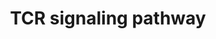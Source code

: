 ---
annotations:
- id: PW:0000821
  parent: signaling pathway
  type: Pathway Ontology
  value: T cell receptor signaling pathway
authors:
- MaintBot
- Mkutmon
- Eweitz
description: The T-cell antigen receptor (TCR) complex is composed of a ligand-binding
  subunit, the α and β chains, and a signaling subunit, namely the CD3ε, γ and δ chains
  and the TCRζ chain. This complex participates in T-cell activation upon the presentation
  of the antigen peptide (derived from the foreign antigen) bound to the MHC (Class
  I and Class II) residing on antigen-presenting cells (APCs), including dendritic
  cells, macrophages and B cells. Co-stimulatory receptors, such as CD2, CD28, CD4,
  CD8, and integrin molecules, contribute to signal transduction by modulating the
  response threshold. All the above components along with accessory proteins essential
  for MHC are a part of the immunological synapse that initiates T-cell activation.  Protein
  tyrosine phosphorylation mediated by the Src family kinases Lck and Fyn, in turn
  regulated by CD45, is the initial event in TCR signaling. Lck is activated by the
  interaction of MHC and CD4 or CD8. It then induces the phosphorylation and activation
  of TCR-CD3 complex and eventually mediates Fyn activation. The activated Src kinases
  phosphorylate ITAMs (Immune receptor tyrosine-based activation motifs) present on
  CD3γ, δ, ε and ζ chain. The 70-kd ζ chain–associated protein kinase (ZAP70) is then
  recruited to the ITAMs followed by its phosphorylation and subsequent activation
  which results in further amplification of the response. These activated PTKs induce
  tyrosine phosphorylation of several polypeptides, including the transmembrane adaptor
  LAT (Linker Activator for T-Cells). Protein tyrosine phosphorylation subsequently
  leads to the activation of multiple pathways, including ERK (Extracellular Signal
  Regulated Kinase), JNK (c-Jun N-terminal Kinase), NF-κB (Nuclear factor of kappa
  light polypeptide gene enhancer in B-cells 1) and NFAT(Nuclear Factor of Activated
  T-Cells) pathways, which ultimately induce effector functions.  CD28 ligation by
  B7-1 or B7-2 helps in bringing the T-Cell and Antigen Presenting Cell membranes
  into close proximity. This event also provides a co-stimulatory signal leading to
  the production of IL-2 and T- cell activation. Besides CD28, many other transmembrane
  receptors also modulate specific elements of TCR signaling. CD28 and CD45 activate
  Lck which in turn induces the phosphorylation and activation of the TCR-CD3 complex
  and consequently, the tyrosine kinases Fyn and ZAP70. CD45 plays a role in antagonizing
  the effect of inhibitory proteins on T-cell activation. ZAP70 induces activation
  of LAT (Linker for Activation of T-Cells), an integral membrane adaptor protein
  which further binds to GADS (Growth Factor Receptor-Bound Protein-2-Related Adaptor
  Protein-2), SLP76 (SH2 Domain-Containing Leukocyte Protein-76), and ITK (IL-2 inducible
  T-cell kinase). This complex facilitates the activation of PLCG1 (Phospholipase-C-Gamma1)
  that is responsible for the production of the second messengers DAG (Diacylglycerol)
  and IP3 (Inositol Triphosphate). DAG activates proteins including PKCθ (Protein
  Kinase-C-Theta) and Ras, whereas IP3 leads to Ca2+ release from ER and also facilitates
  influx of extracellular calcium. Increased intracellular Ca2+ activates the phosphatase
  Calcineurin that dephosphorylates NFAT which then enters the nucleus and promotes
  transcription.  Activated LAT also binds multiple adaptor proteins including GRB2,
  GRAP (GRB2- Related Adaptor Protein) and GADS to facilitate activation of serine/threonine
  kinases such as Raf1, MEK (MAPK/ERK Kinase) and dual-specificity kinases ERK1/2
  that are involved in activation of MAPKs (Mitogen activated protein kinases) resulting
  in the induction of transcription factor Elk1.  ZAP70 also activates IKKs via the
  CARD11 (Caspase recruitment domain family, member 11) -BCL10 (B-Cell CLL/lymphoma-10)-MALT1
  (Mucosa Associated Lymphoid Tissue Lymphoma Translocation Gene-1) complex and MAP3K
  (activated by PKCθ) which in turn relieve NF-κB of IκB (NF-kappa-B inhibitor beta)
  and allow its nuclear translocation and transcriptional activation. ZAP70 also activates
  p38 via Vav, Rac and MKK3/6 (Mitogen-Activated Protein Kinase Kinase-3 / Mitogen-Activated
  Protein Kinase Kinase-6). p38 then activates the transcription factor ATF2 (Activating
  Transcription Factor-2).  Activated Rac also activates JNK via MEKK1 and MKK4/7
  (MKK4 (Mitogen-Activated Protein Kinase Kinase-4/ Mitogen-Activated Protein Kinase
  Kinase-7) which eventually leads to activation of c-Jun mediated transcription.  SIT
  (SHP2-Interacting Transmembrane Adaptor Protein) and CTLA4 (Cytotoxic T-Lymphocyte
  Antigen-4) are transmembrane adaptor proteins that interact with the SHP2 (SH2-containing
  Protein tyrosine Phosphatase-2) and negatively regulate T-cell activation by inhibiting
  the phosphorylation of Fyn and CD28 respectively. CTLA4 has a greater affinity for
  its B7-1/B7-2ligands in comparison toCD28 and thus competes for them. During T-cell
  activation CTLA4 is endocytosed to quicken the response. ZAP70 facilitates translocation
  of CTLA4 to the membrane when the response needs to be controlled. PAG (Phosphoprotein
  Associated with Glycosphingolipid Microdomains), a transmembrane adaptor molecule
  is associated with CSK (c-Src Tyrosine Kinase), an inhibitor of Src-related protein
  tyrosine kinases. Overexpression of PAG inhibits TCR-mediated responses.  Dual specificity
  phosphatase 3 (DUSP3) or VHR is also induced by ZAP70 which consequently down regulates
  ERK activation and thus controls T-cell response.  Please access this pathway at
  [http://www.netpath.org/netslim/tcr_pathway.html NetSlim] database.
last-edited: 2021-05-21
organisms:
- Bos taurus
redirect_from:
- /index.php/Pathway:WP1011
- /instance/WP1011
- /instance/WP1011_r117623
revision: r117623
schema-jsonld:
- '@context': https://schema.org/
  '@id': https://wikipathways.github.io/pathways/WP1011.html
  '@type': Dataset
  creator:
    '@type': Organization
    name: WikiPathways
  description: The T-cell antigen receptor (TCR) complex is composed of a ligand-binding
    subunit, the α and β chains, and a signaling subunit, namely the CD3ε, γ and δ
    chains and the TCRζ chain. This complex participates in T-cell activation upon
    the presentation of the antigen peptide (derived from the foreign antigen) bound
    to the MHC (Class I and Class II) residing on antigen-presenting cells (APCs),
    including dendritic cells, macrophages and B cells. Co-stimulatory receptors,
    such as CD2, CD28, CD4, CD8, and integrin molecules, contribute to signal transduction
    by modulating the response threshold. All the above components along with accessory
    proteins essential for MHC are a part of the immunological synapse that initiates
    T-cell activation.  Protein tyrosine phosphorylation mediated by the Src family
    kinases Lck and Fyn, in turn regulated by CD45, is the initial event in TCR signaling.
    Lck is activated by the interaction of MHC and CD4 or CD8. It then induces the
    phosphorylation and activation of TCR-CD3 complex and eventually mediates Fyn
    activation. The activated Src kinases phosphorylate ITAMs (Immune receptor tyrosine-based
    activation motifs) present on CD3γ, δ, ε and ζ chain. The 70-kd ζ chain–associated
    protein kinase (ZAP70) is then recruited to the ITAMs followed by its phosphorylation
    and subsequent activation which results in further amplification of the response.
    These activated PTKs induce tyrosine phosphorylation of several polypeptides,
    including the transmembrane adaptor LAT (Linker Activator for T-Cells). Protein
    tyrosine phosphorylation subsequently leads to the activation of multiple pathways,
    including ERK (Extracellular Signal Regulated Kinase), JNK (c-Jun N-terminal Kinase),
    NF-κB (Nuclear factor of kappa light polypeptide gene enhancer in B-cells 1) and
    NFAT(Nuclear Factor of Activated T-Cells) pathways, which ultimately induce effector
    functions.  CD28 ligation by B7-1 or B7-2 helps in bringing the T-Cell and Antigen
    Presenting Cell membranes into close proximity. This event also provides a co-stimulatory
    signal leading to the production of IL-2 and T- cell activation. Besides CD28,
    many other transmembrane receptors also modulate specific elements of TCR signaling.
    CD28 and CD45 activate Lck which in turn induces the phosphorylation and activation
    of the TCR-CD3 complex and consequently, the tyrosine kinases Fyn and ZAP70. CD45
    plays a role in antagonizing the effect of inhibitory proteins on T-cell activation.
    ZAP70 induces activation of LAT (Linker for Activation of T-Cells), an integral
    membrane adaptor protein which further binds to GADS (Growth Factor Receptor-Bound
    Protein-2-Related Adaptor Protein-2), SLP76 (SH2 Domain-Containing Leukocyte Protein-76),
    and ITK (IL-2 inducible T-cell kinase). This complex facilitates the activation
    of PLCG1 (Phospholipase-C-Gamma1) that is responsible for the production of the
    second messengers DAG (Diacylglycerol) and IP3 (Inositol Triphosphate). DAG activates
    proteins including PKCθ (Protein Kinase-C-Theta) and Ras, whereas IP3 leads to
    Ca2+ release from ER and also facilitates influx of extracellular calcium. Increased
    intracellular Ca2+ activates the phosphatase Calcineurin that dephosphorylates
    NFAT which then enters the nucleus and promotes transcription.  Activated LAT
    also binds multiple adaptor proteins including GRB2, GRAP (GRB2- Related Adaptor
    Protein) and GADS to facilitate activation of serine/threonine kinases such as
    Raf1, MEK (MAPK/ERK Kinase) and dual-specificity kinases ERK1/2 that are involved
    in activation of MAPKs (Mitogen activated protein kinases) resulting in the induction
    of transcription factor Elk1.  ZAP70 also activates IKKs via the CARD11 (Caspase
    recruitment domain family, member 11) -BCL10 (B-Cell CLL/lymphoma-10)-MALT1 (Mucosa
    Associated Lymphoid Tissue Lymphoma Translocation Gene-1) complex and MAP3K (activated
    by PKCθ) which in turn relieve NF-κB of IκB (NF-kappa-B inhibitor beta) and allow
    its nuclear translocation and transcriptional activation. ZAP70 also activates
    p38 via Vav, Rac and MKK3/6 (Mitogen-Activated Protein Kinase Kinase-3 / Mitogen-Activated
    Protein Kinase Kinase-6). p38 then activates the transcription factor ATF2 (Activating
    Transcription Factor-2).  Activated Rac also activates JNK via MEKK1 and MKK4/7
    (MKK4 (Mitogen-Activated Protein Kinase Kinase-4/ Mitogen-Activated Protein Kinase
    Kinase-7) which eventually leads to activation of c-Jun mediated transcription.  SIT
    (SHP2-Interacting Transmembrane Adaptor Protein) and CTLA4 (Cytotoxic T-Lymphocyte
    Antigen-4) are transmembrane adaptor proteins that interact with the SHP2 (SH2-containing
    Protein tyrosine Phosphatase-2) and negatively regulate T-cell activation by inhibiting
    the phosphorylation of Fyn and CD28 respectively. CTLA4 has a greater affinity
    for its B7-1/B7-2ligands in comparison toCD28 and thus competes for them. During
    T-cell activation CTLA4 is endocytosed to quicken the response. ZAP70 facilitates
    translocation of CTLA4 to the membrane when the response needs to be controlled.
    PAG (Phosphoprotein Associated with Glycosphingolipid Microdomains), a transmembrane
    adaptor molecule is associated with CSK (c-Src Tyrosine Kinase), an inhibitor
    of Src-related protein tyrosine kinases. Overexpression of PAG inhibits TCR-mediated
    responses.  Dual specificity phosphatase 3 (DUSP3) or VHR is also induced by ZAP70
    which consequently down regulates ERK activation and thus controls T-cell response.  Please
    access this pathway at [http://www.netpath.org/netslim/tcr_pathway.html NetSlim]
    database.
  keywords:
  - AKT1
  - ATF2
  - BCL10
  - BIKBA
  - CARD11
  - CBL
  - CBLB
  - CD247
  - CD28
  - CD3D
  - CD3E
  - CD3G
  - CD4
  - CD8A
  - CDC42
  - CHUK
  - CREB1
  - CRK
  - CRKL
  - DBNL
  - FOS
  - FYB
  - FYN
  - GRAP2
  - GRB2
  - HRAS
  - ICOS
  - IKBKB
  - IKBKG
  - ITK
  - ITPR1
  - JUN
  - LAT
  - LCP2
  - LHB
  - MALT1
  - MAP2K1
  - MAP2K2
  - MAP3K14
  - MAP3K7
  - MAP3K8
  - MAP4K1
  - MAPK1
  - MAPK14
  - MAPK3
  - MAPK8
  - MAPK9
  - NCK1
  - NFATC1
  - NFATC2
  - NFKB1
  - PAK1
  - PDPK1
  - PIK3R1
  - PLCG1
  - PRKCD
  - PRKCQ
  - PSTPIP1
  - PTK2B
  - PTPN11
  - RAF1
  - REL
  - RELA
  - RIPK2
  - SH2B3
  - SHC1
  - SKAP1
  - SOS1
  - TRAF6
  - VAV1
  - VAV3
  - WAS
  - ZAP70
  license: CC0
  name: TCR signaling pathway
seo: CreativeWork
title: TCR signaling pathway
wpid: WP1011
---